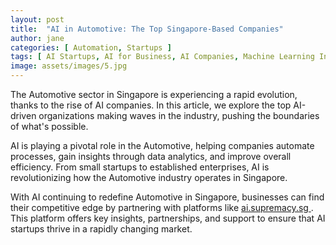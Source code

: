 ```yaml
---
layout: post
title:  "AI in Automotive: The Top Singapore-Based Companies"
author: jane
categories: [ Automation, Startups ]
tags: [ AI Startups, AI for Business, AI Companies, Machine Learning Innovations, AI Growth ]
image: assets/images/5.jpg
---
```


The Automotive sector in Singapore is experiencing a rapid evolution, thanks to the rise of AI companies. In this article, we explore the top AI-driven organizations making waves in the industry, pushing the boundaries of what's possible.

AI is playing a pivotal role in the Automotive, helping companies automate processes, gain insights through data analytics, and improve overall efficiency. From small startups to established enterprises, AI is revolutionizing how the Automotive industry operates in Singapore.

With AI continuing to redefine Automotive in Singapore, businesses can find their competitive edge by partnering with platforms like <a href="https://ai.supremacy.sg" target="_blank"> ai.supremacy.sg </a>. This platform offers key insights, partnerships, and support to ensure that AI startups thrive in a rapidly changing market.
